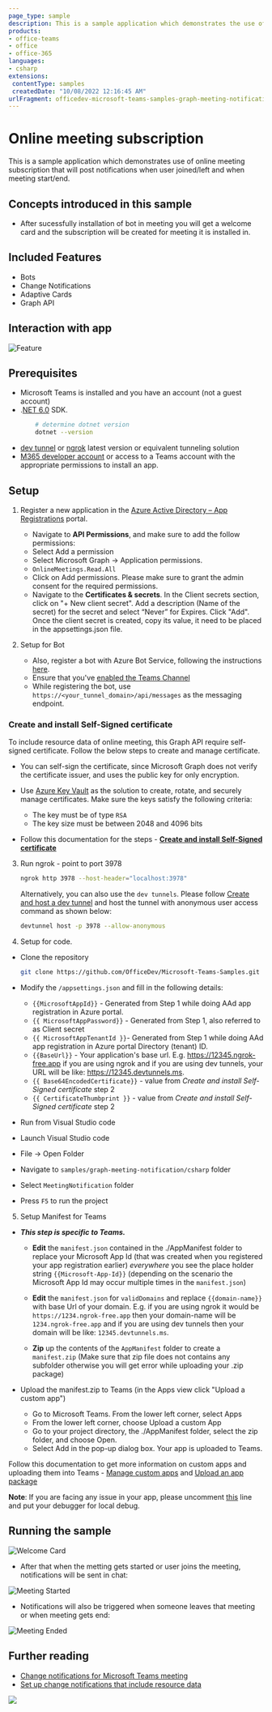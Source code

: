```yaml
---
page_type: sample
description: This is a sample application which demonstrates the use of online meeting subscription and sends you the notifications in chat using bot.
products:
- office-teams
- office
- office-365
languages:
- csharp
extensions:
 contentType: samples
 createdDate: "10/08/2022 12:16:45 AM"
urlFragment: officedev-microsoft-teams-samples-graph-meeting-notification-csharp
---
```


# Online meeting subscription

This is a sample application which demonstrates use of online meeting subscription that will post notifications when user joined/left and when meeting start/end.

## Concepts introduced in this sample
- After sucessfully installation of bot in meeting you will get a welcome card and the subscription will be created for meeting it is installed in.

## Included Features
* Bots
* Change Notifications
* Adaptive Cards
* Graph API

## Interaction with app

![Feature](MeetingNotification/Images/MeetingNotificaionAppModule.gif)

## Prerequisites

- Microsoft Teams is installed and you have an account (not a guest account)
-  .[NET 6.0](https://dotnet.microsoft.com/en-us/download) SDK.
    ```bash
        # determine dotnet version
        dotnet --version
    ```
-  [dev tunnel](https://learn.microsoft.com/en-us/azure/developer/dev-tunnels/get-started?tabs=windows) or [ngrok](https://ngrok.com/download) latest version or equivalent tunneling solution
-  [M365 developer account](https://docs.microsoft.com/en-us/microsoftteams/platform/concepts/build-and-test/prepare-your-o365-tenant) or access to a Teams account with the appropriate permissions to install an app.

## Setup

1. Register a new application in the [Azure Active Directory – App Registrations](https://go.microsoft.com/fwlink/?linkid=2083908) portal.

   - Navigate to **API Permissions**, and make sure to add the follow permissions:
   - Select Add a permission
   - Select Microsoft Graph -> Application permissions.
   - `OnlineMeetings.Read.All`
   - Click on Add permissions. Please make sure to grant the admin consent for the required permissions.
   - Navigate to the **Certificates & secrets**. In the Client secrets section, click on "+ New client secret". Add a description (Name of the secret) for the secret and select “Never” for Expires. Click "Add". Once the client secret is created, copy its value, it need to be placed in the appsettings.json file.

2. Setup for Bot
	
	- Also, register a bot with Azure Bot Service, following the instructions [here](https://docs.microsoft.com/en-us/azure/bot-service/bot-service-quickstart-registration?view=azure-bot-service-3.0).
	- Ensure that you've [enabled the Teams Channel](https://docs.microsoft.com/en-us/azure/bot-service/channel-connect-teams?view=azure-bot-service-4.0)
	- While registering the bot, use `https://<your_tunnel_domain>/api/messages` as the messaging endpoint.

### Create and install Self-Signed certificate

 To include resource data of online meeting, this Graph API require self-signed certificate. Follow the below steps to create and manage certificate.

 - You can self-sign the certificate, since Microsoft Graph does not verify the certificate issuer, and uses the public key for only encryption.

 - Use [Azure Key Vault](https://docs.microsoft.com/en-us/azure/key-vault/key-vault-whatis) as the solution to create, rotate, and securely manage certificates. Make sure the keys satisfy the following criteria:

    - The key must be of type `RSA`
    - The key size must be between 2048 and 4096 bits

 - Follow this documentation for the steps - [**Create and install Self-Signed certificate**](MeetingNotification/CertificateDocumentation/README.md)
 
3. Run ngrok - point to port 3978

   ```bash
   ngrok http 3978 --host-header="localhost:3978"
   ```  

   Alternatively, you can also use the `dev tunnels`. Please follow [Create and host a dev tunnel](https://learn.microsoft.com/en-us/azure/developer/dev-tunnels/get-started?tabs=windows) and host the tunnel with anonymous user access command as shown below:

   ```bash
   devtunnel host -p 3978 --allow-anonymous
   ```

4.  Setup for code.

- Clone the repository

    ```bash
    git clone https://github.com/OfficeDev/Microsoft-Teams-Samples.git
    ```
    
- Modify the `/appsettings.json` and fill in the following details:
  - `{{MicrosoftAppId}}` - Generated from Step 1 while doing AAd app registration in Azure portal.
  - `{{ MicrosoftAppPassword}}` - Generated from Step 1, also referred to as Client secret
  - `{{ MicrosoftAppTenantId }}`- Generated from Step 1 while doing AAd app registration in Azure portal Directory (tenant) ID.
  - `{{BaseUrl}}` -  Your application's base url. E.g. https://12345.ngrok-free.app if you are using ngrok and if you are using dev tunnels, your URL will be like: https://12345.devtunnels.ms.
  - `{{ Base64EncodedCertificate}}` - value from *Create and install Self-Signed certificate* step 2
  - `{{ CertificateThumbprint }}` - value from *Create and install Self-Signed certificate* step 2
    
 - Run from Visual Studio code

  - Launch Visual Studio code
  - File -> Open Folder
  - Navigate to `samples/graph-meeting-notification/csharp` folder
  - Select `MeetingNotification` folder
  - Press `F5` to run the project

5. Setup Manifest for Teams
- __*This step is specific to Teams.*__
    - **Edit** the `manifest.json` contained in the ./AppManifest folder to replace your Microsoft App Id (that was created when you registered your app registration earlier) *everywhere* you see the place holder string `{{Microsoft-App-Id}}` (depending on the scenario the Microsoft App Id may occur multiple times in the `manifest.json`)
    - **Edit** the `manifest.json` for `validDomains` and replace `{{domain-name}}` with base Url of your domain. E.g. if you are using ngrok it would be `https://1234.ngrok-free.app` then your domain-name will be `1234.ngrok-free.app` and if you are using dev tunnels then your domain will be like: `12345.devtunnels.ms`.
    
    - **Zip** up the contents of the `AppManifest` folder to create a `manifest.zip` (Make sure that zip file does not contains any subfolder otherwise you will get error while uploading your .zip package)

- Upload the manifest.zip to Teams (in the Apps view click "Upload a custom app")
   - Go to Microsoft Teams. From the lower left corner, select Apps
   - From the lower left corner, choose Upload a custom App
   - Go to your project directory, the ./AppManifest folder, select the zip folder, and choose Open.
   - Select Add in the pop-up dialog box. Your app is uploaded to Teams.
   
Follow this documentation to get more information on custom apps and uploading them into Teams - [Manage custom apps](https://docs.microsoft.com/en-us/microsoftteams/custom-app-overview) and [Upload an app package](https://docs.microsoft.com/en-us/microsoftteams/upload-custom-apps)

**Note**: If you are facing any issue in your app, please uncomment [this](https://github.com/OfficeDev/Microsoft-Teams-Samples/blob/main/samples/graph-meeting-notification/csharp/MeetingNotification/AdapterWithErrorHandler.cs#L27) line and put your debugger for local debug.

## Running the sample
![Welcome Card](MeetingNotification/Images/WelcomeCard.png)

- After that when the metting gets started or user joins the meeting, notifications will be sent in chat:

![Meeting Started](MeetingNotification/Images/MeetingStartedCard.png)

- Notifications will also be triggered when someone leaves that meeting or when meeting gets end:

![Meeting Ended](MeetingNotification/Images/MeetingEndedCard.png)
 
## Further reading
- [Change notifications for Microsoft Teams meeting](https://docs.microsoft.com/en-us/graph/changenotifications-for-onlinemeeting)
- [Set up change notifications that include resource data](https://docs.microsoft.com/en-us/graph/webhooks-with-resource-data)



<img src="https://pnptelemetry.azurewebsites.net/microsoft-teams-samples/samples/graph-meeting-notification-csharp" />